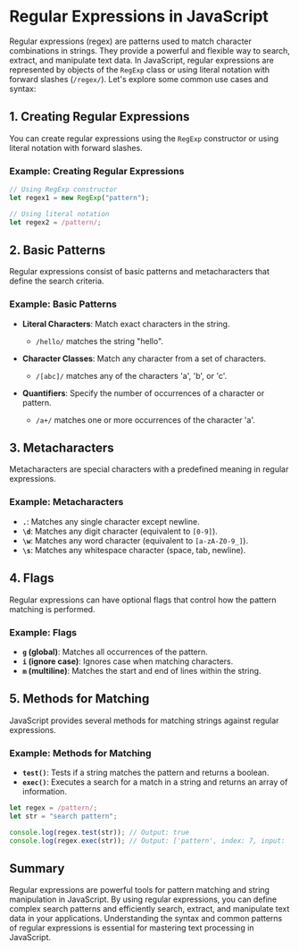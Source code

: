 # Regular Expressions in JavaScript

Regular expressions (regex) are patterns used to match character combinations in strings. They provide a powerful and flexible way to search, extract, and manipulate text data. In JavaScript, regular expressions are represented by objects of the `RegExp` class or using literal notation with forward slashes (`/regex/`). Let's explore some common use cases and syntax:

## 1. Creating Regular Expressions

You can create regular expressions using the `RegExp` constructor or using literal notation with forward slashes.

### Example: Creating Regular Expressions

```javascript
// Using RegExp constructor
let regex1 = new RegExp("pattern");

// Using literal notation
let regex2 = /pattern/;
```

## 2. Basic Patterns

Regular expressions consist of basic patterns and metacharacters that define the search criteria.

### Example: Basic Patterns

- **Literal Characters**: Match exact characters in the string.

  - `/hello/` matches the string "hello".

- **Character Classes**: Match any character from a set of characters.

  - `/[abc]/` matches any of the characters 'a', 'b', or 'c'.

- **Quantifiers**: Specify the number of occurrences of a character or pattern.
  - `/a+/` matches one or more occurrences of the character 'a'.

## 3. Metacharacters

Metacharacters are special characters with a predefined meaning in regular expressions.

### Example: Metacharacters

- **`.`**: Matches any single character except newline.
- **`\d`**: Matches any digit character (equivalent to `[0-9]`).
- **`\w`**: Matches any word character (equivalent to `[a-zA-Z0-9_]`).
- **`\s`**: Matches any whitespace character (space, tab, newline).

## 4. Flags

Regular expressions can have optional flags that control how the pattern matching is performed.

### Example: Flags

- **`g` (global)**: Matches all occurrences of the pattern.
- **`i` (ignore case)**: Ignores case when matching characters.
- **`m` (multiline)**: Matches the start and end of lines within the string.

## 5. Methods for Matching

JavaScript provides several methods for matching strings against regular expressions.

### Example: Methods for Matching

- **`test()`**: Tests if a string matches the pattern and returns a boolean.
- **`exec()`**: Executes a search for a match in a string and returns an array of information.

```javascript
let regex = /pattern/;
let str = "search pattern";

console.log(regex.test(str)); // Output: true
console.log(regex.exec(str)); // Output: ['pattern', index: 7, input: 'search pattern', groups: undefined]
```

## Summary

Regular expressions are powerful tools for pattern matching and string manipulation in JavaScript. By using regular expressions, you can define complex search patterns and efficiently search, extract, and manipulate text data in your applications. Understanding the syntax and common patterns of regular expressions is essential for mastering text processing in JavaScript.
